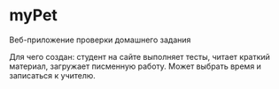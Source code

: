 # myPet
Веб-приложение проверки домашнего задания

Для чего создан: студент на сайте выполняет тесты, читает краткий материал, загружает писменную работу. Может выбрать время и записаться к учителю. 
